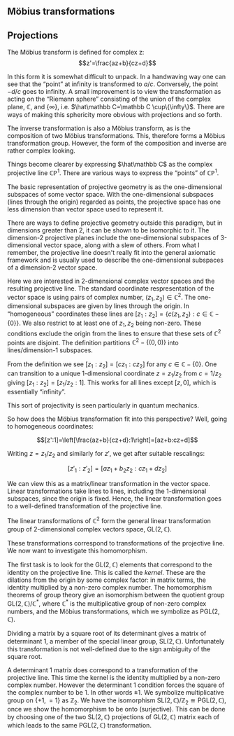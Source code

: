 <article>

# M&ouml;bius transformations

## Projections

The M&ouml;bius transform is defined for complex z:
$$z'=\frac{az+b}{cz+d}$$

In this form it is somewhat difficult to unpack. In a handwaving way one can see that the &ldquo;point&rdquo; at infinity is transformed to $a/c$. Conversely, the point $-d/c$ goes to infinity. A small improvement is to view the transformation as acting on the &ldquo;Riemann sphere&rdquo; consisting of the union of the complex plane, $\mathbb C$, and $\{\infty\}$, i.e. $\hat\mathbb C=\mathbb C \cup\{\infty\}$. There are ways of making this sphericity more obvious with projections and so forth.

The inverse transformation is also a M&ouml;bius transform, as is the composition of two M&ouml;bius transformations. This, therefore forms a M&ouml;bius transformation group. However, the form of the composition and inverse are rather complex looking.

Things become clearer by expressing $\hat\mathbb C$ as the complex projective line $\mathbb{CP}^1$. There are various ways to express the &ldquo;points&rdquo; of $\mathbb{CP}^1$.

The basic representation of projective geometry is as the one-dimensional subspaces of some vector space. With the one-dimensional subspaces (lines through the origin) regarded as points, the projective space has one less dimension than vector space used to represent it.

There are ways to define projective geometry outside this paradigm, but in dimensions greater than 2, it can be shown to be isomorphic to it. The dimension-2 projective planes include the one-dimensional subspaces of 3-dimensional vector space, along with a slew of others. From what I remember, the projective line doesn't really fit into the general axiomatic framework and is usually used to describe the one-dimensional subspaces of a dimension-2 vector space.

Here we are interested in 2-dimensional complex vector spaces and the resulting projective line. The standard coordinate respresentation of the vector space is using pairs of complex number, $(z_1,z_2)\in\mathbb C^2$. The one-dimensional subspaces are given by lines through the origin. In &ldquo;homogeneous&rdquo; coordinates these lines are $[z_1:z_2]=\{c(z_1,z_2):c\in\mathbb C-\{0\}\}$. We also restrict to at least one of $z_1,z_2$ being non-zero. These conditions exclude the origin from the lines to ensure that these sets of $\mathbb C^2$ points are disjoint. The definition partitions $\mathbb C^2-\{(0,0)\}$ into lines/dimension-1 subspaces.

From the definition we see $[z_1:z_2]=[cz_1:cz_2]$ for any $c\in\mathbb C-\{0\}$. One can transition to a unique 1-dimensional coordinate $z=z_1/z_2$ from $c=1/z_2$ giving $[z_1:z_2]=[z_1/z_2:1]$. This works for all lines except $[z,0]$, which is essentially &ldquo;infinity&rdquo;.

This sort of projectivity is seen particularly in quantum mechanics.

So how does the M&ouml;bius transformation fit into this perspective? Well, going to homogeneous coordinates:

$$[z':1]=\left[\frac{az+b}{cz+d}:1\right]=[az+b:cz+d]$$

Writing $z=z_1/z_2$ and similarly for $z'$, we get after suitable rescalings:

$$[z'_1:z'_2]=[az_1+b_2z_2:cz_1+dz_2]$$

We can view this as a matrix/linear transformation in the vector space. Linear transformations take lines to lines, including the 1-dimensional subspaces, since the origin is fixed. Hence, the linear transformation goes to a well-defined transformation of the projective line.

The linear transformations of $\mathbb C^2$ form the general linear transformation group of 2-dimensional complex vectors space, $\mathrm{GL}(2,\mathbb C)$.

These transformations correspond to transformations of the projective line. We now want to investigate this homomorphism.

The first task is to look for the $\mathrm{GL}(2,\mathbb C)$ elements that correspond to the identity on the projective line. This is called the _kernel_. These are the dilations from the origin by some complex factor: in matrix terms, the identity multiplied by a non-zero complex number. The homomorphism theorems of group theory give an isomorphism between the quotient group $\mathrm{GL}(2,\mathbb C)/\mathbb C^*$, where $\mathbb C^*$ is the multiplicative group of non-zero complex numbers, and the M&ouml;bius transformations, which we symbolize as $\mathrm{PGL}(2,\mathbb C)$.

Dividing a matrix by a square root of its determinant gives a matrix of determinant 1, a member of the special linear group, $\mathrm{SL}(2,\mathbb C)$. Unfortunately this transformation is not well-defined due to the sign ambiguity of the square root.

A determinant 1 matrix does correspond to a transformation of the projective line. This time the kernel is the identity multiplied by a non-zero complex number. However the determinant 1 condition forces the square of the complex number to be 1. In other words $\pm1$. We symbolize multiplicative group on $\{+1,=1\}$ as $\mathbb Z_2$. We have the isomorphism $\mathrm{SL}(2,\mathbb C)/\mathbb Z_2\cong\mathrm{PGL}(2,\mathbb C)$, once we show the homomorphism to be onto (surjective). This can be done by choosing one of the two $\mathrm{SL}(2,\mathbb C)$ projections of $\mathrm{GL}(2,\mathbb C)$ matrix each of which leads to the same $\mathrm{PGL}(2,\mathbb C)$ transformation.

</article>
